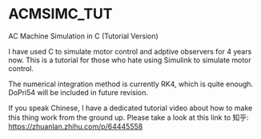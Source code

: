 # ACMSIMC_TUT
AC Machine Simulation in C (Tutorial Version)

I have used C to simulate motor control and adptive observers for 4 years now. 
This is a tutorial for those who hate using Simulink to simulate motor control.

The numerical integration method is currently RK4, which is quite enough. DoPri54 will be included in future revision.

If you speak Chinese, I have a dedicated tutorial video about how to make this thing work from the ground up.
Please take a look at this link to 知乎: https://zhuanlan.zhihu.com/p/64445558
